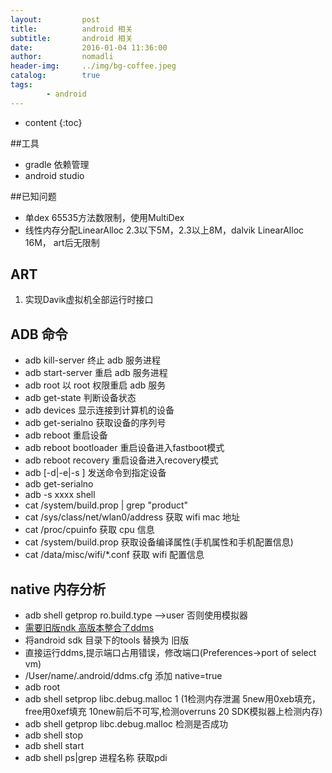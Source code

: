 ```yaml
---
layout:         post
title:          android 相关
subtitle:       android 相关
date:           2016-01-04 11:36:00
author:         nomadli
header-img:     ../img/bg-coffee.jpeg
catalog:        true
tags:
        - android
---
```


* content
{:toc}

##工具
- gradle 依赖管理
- android studio

##已知问题
- 单dex 65535方法数限制，使用MultiDex
- 线性内存分配LinearAlloc 2.3以下5M，2.3以上8M，dalvik LinearAlloc 16M， art后无限制

## ART
1. 实现Davik虚拟机全部运行时接口


## ADB 命令
- adb kill-server	终止 adb 服务进程
- adb start-server	重启 adb 服务进程
- adb root	以 root 权限重启 adb 服务
- adb get-state	判断设备状态
- adb devices	显示连接到计算机的设备
- adb get-serialno	获取设备的序列号
- adb reboot	重启设备
- adb reboot bootloader	重启设备进入fastboot模式
- adb reboot recovery	重启设备进入recovery模式
- adb [-d|-e|-s <serialNumber> ] <command>	发送命令到指定设备
- adb get-serialno
- adb -s xxxx shell
- cat /system/build.prop | grep "product"
- cat /sys/class/net/wlan0/address	获取 wifi mac 地址
- cat /proc/cpuinfo	获取 cpu 信息
- cat /system/build.prop	获取设备编译属性(手机属性和手机配置信息)
- cat /data/misc/wifi/*.conf	获取 wifi 配置信息

## native 内存分析
- adb shell getprop ro.build.type  -->user 否则使用模拟器
- [需要旧版ndk 高版本整合了ddms](https://dl-ssl.google.com/android/repository/tools_r18-macosx.zip)
- 将android sdk 目录下的tools 替换为 旧版
- 直接运行ddms,提示端口占用错误，修改端口(Preferences->port of select vm)
- /User/name/.android/ddms.cfg 添加 native=true
- adb root
- adb shell setprop libc.debug.malloc 1 (1检测内存泄漏 5new用0xeb填充，free用0xef填充 10new前后不可写,检测overruns 20 SDK模拟器上检测内存)
- adb shell getprop libc.debug.malloc 检测是否成功
- adb shell stop
- adb shell start
- adb shell ps|grep 进程名称 获取pdi